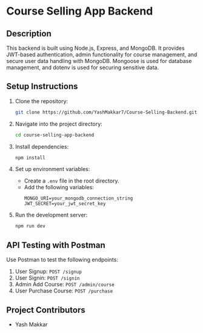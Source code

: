 
# Course Selling App Backend

## Description
This backend is built using Node.js, Express, and MongoDB. It provides JWT-based authentication, admin functionality for course management, and secure user data handling with MongoDB. Mongoose is used for database management, and dotenv is used for securing sensitive data.

## Setup Instructions
1. Clone the repository:
   ```bash
   git clone https://github.com/YashMakkar7/Course-Selling-Backend.git
   ```

2. Navigate into the project directory:
   ```bash
   cd course-selling-app-backend
   ```

3. Install dependencies:
   ```bash
   npm install
   ```

4. Set up environment variables:
   - Create a `.env` file in the root directory.
   - Add the following variables:
     ```
     MONGO_URI=your_mongodb_connection_string
     JWT_SECRET=your_jwt_secret_key
     ```

5. Run the development server:
   ```bash
   npm run dev
   ```

## API Testing with Postman
Use Postman to test the following endpoints:
1. User Signup: `POST /signup`
2. User Signin: `POST /signin`
3. Admin Add Course: `POST /admin/course`
4. User Purchase Course: `POST /purchase`

## Project Contributors
- Yash Makkar

